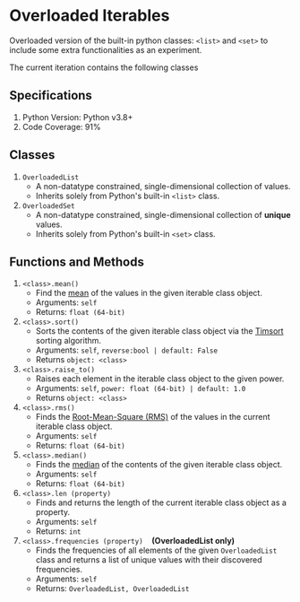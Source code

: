 # Overloaded Iterables

Overloaded version of the built-in python classes: `<list>` and `<set>` to include some extra functionalities as an experiment.

The current iteration contains the following classes

## Specifications

1. Python Version: Python v3.8+
2. Code Coverage: 91%

## Classes

1. `OverloadedList`
    - A non-datatype constrained, single-dimensional collection of values.
    - Inherits solely from Python's built-in `<list>` class.
2. `OverloadedSet`
    - A non-datatype constrained, single-dimensional collection of __unique__ values.
    - Inherits solely from Python's built-in `<set>` class.

## Functions and Methods

1. `<class>.mean()`
    - Find the [mean](https://en.wikipedia.org/wiki/Arithmetic_mean) of the values in the given iterable class object.
    - Arguments: `self`
    - Returns: `float (64-bit)`
2. `<class>.sort()`
    - Sorts the contents of the given iterable class object via the [Timsort](https://en.wikipedia.org/wiki/Timsort) sorting algorithm.
    - Arguments: `self`, `reverse:bool | default: False`
    - Returns `object: <class>`
3. `<class>.raise_to()`
    - Raises each element in the iterable class object to the given power.
    - Arguments: `self`, `power: float (64-bit) | default: 1.0`
    - Returns `object: <class>`
4. `<class>.rms()`
    - Finds the [Root-Mean-Square (RMS)](https://en.wikipedia.org/wiki/Root_mean_square) of the values in the current iterable class object.
    - Arguments: `self`
    - Returns: `float (64-bit)`
5. `<class>.median()`
    - Finds the [median](https://en.wikipedia.org/wiki/Median) of the contents of the given iterable class object.
    - Arguments: `self`
    - Returns: `float (64-bit)`
6. `<class>.len (property)`
    - Finds and returns the length of the current iterable class object as a property.
    - Arguments: `self`
    - Returns: `int`
7. `<class>.frequencies (property)`&nbsp;&nbsp;&nbsp;&nbsp;__(OverloadedList only)__
    - Finds the frequencies of all elements of the given `OverloadedList` class and returns a list of unique values with their discovered frequencies.
    - Arguments: `self`
    - Returns: `OverloadedList, OverloadedList`
